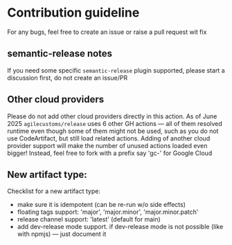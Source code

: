 # Contribution guideline

For any bugs, feel free to create an issue or raise a pull request wit fix

## semantic-release notes

If you need some specific `semantic-release` plugin supported, please start a discussion first, do not create an issue/PR

## Other cloud providers

Please do not add other cloud providers directly in this action.
As of June 2025 `agilecustoms/release` uses 6 other GH actions — all of them resolved runtime even though some of them might not be used,
such as you do not use CodeArtifact, but still load related actions.
Adding of another cloud provider support will make the number of unused actions loaded even bigger!
Instead, feel free to fork with a prefix say 'gc-' for Google Cloud

## New artifact type:

Checklist for a new artifact type:
- make sure it is idempotent (can be re-run w/o side effects)
- floating tags support: 'major', 'major.minor', 'major.minor.patch'
- release channel support: 'latest' (default for main)
- add dev-release mode support. if dev-release mode is not possible (like with npmjs) — just document it
